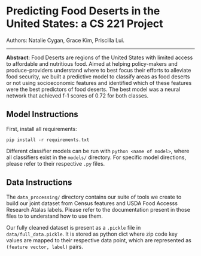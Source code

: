 # Predicting Food Deserts in the United States: a CS 221 Project
Authors: Natalie Cygan, Grace Kim, Priscilla Lui. 

---

**Abstract**: Food Deserts are regions of the United States with limited access to affordable and nutritious food. Aimed at helping policy-makers and produce-providers understand where to best focus their efforts to alleviate food security, we built a predictive model to classify areas as food deserts or not using socioeconomic features and identified which of these features were the best predictors of food deserts. The best model was a neural network that achieved f-1 scores of 0.72 for both classes.

## Model Instructions

First, install all requirements:
```
pip install -r requirements.txt
```

Different classifier models can be run with `python <name of model>`, where all classifiers exist in the `models/` directory. For specific model directions, please refer to their respective `.py` files.

## Data Instructions

The `data_processing/` directory contains our suite of tools we create to build our joint dataset from Census features and USDA Food Accesss Research Atalas labels. Please refer to the documentation present in those files to to understand how to use them.

Our fully cleaned dataset is present as a `.pickle` file in `data/full_data.pickle`. It is stored as python dict where zip code key values are mapped to their respective data point, which are represented as `(feature vector, label)` pairs.
